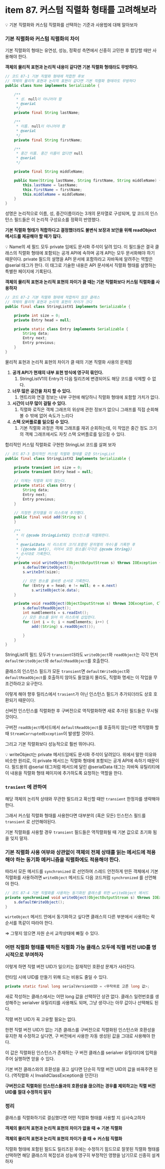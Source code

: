 # item 87. 커스텀 직렬화 형태를 고려해보라

<aside>
💡 기본 직렬화와 커스텀 직렬화를 선택하는 기준과 사용법에 대해 알아보자

</aside>

### 기본 직렬화와 커스텀 직렬화의 차이

기본 직렬화의 형태는 유연성, 성능, 정확성 측면에서 신중히 고민한 후 합당할 때만 사용해야 한다.

**객체의 물리적 표현과 논리적 내용이 같다면 기본 직렬화 형태라도 무방하다.**

```java
// 코드 87-1 기본 직렬화 형태에 적합한 후보
// 객체의 물리적 표현과 논리적 표현이 같다면 기본 직렬화 형태라도 무방하다
public class Name implements Serializable {

    /**
     * 성. null이 아니어야 함
     * @serial
     */
    private final String lastName;

    /**
     * 이름. null이 아니어야 함
     * @serial
     */
    private final String firstName;

    /**
     * 중간 이름. 중간 이름이 없다면 null
     * @serial
     */

    private final String middleName;

    public Name(String lastName, String firstName, String middleName) {
        this.lastName = lastName;
        this.firstName = firstName;
        this.middleName = middleName;
    }
}
```

성명은 논리적으로 이름, 성, 중간이름이라는 3개의 문자열로 구성되며, 앞 코드의 인스턴스 필드들은 이 논리적 구성요소를 정확히 반영했다.

**기본 직렬화 형태가 적합하다고 결정했더라도 불변식 보장과 보안을 위해 readObject 메서드를 제공해야 할 때가 많다.**

<aside>
💡 Name의 세 필드 모두 private 임에도 문서화 주석이 달려 있다. 이 필드들은 결국 클래스의 직렬화 형태에 포함되는 공개 API에 속하며 공개 API는 모두 문서화해야 하기 때문이다.
private 필드의 설명을 API 문서에 포함하라고 자바독에 알려주는 역할은 @serial 태그가 한다. 이 태그로 기술한 내용은 API 문서에서 직렬화 형태를 설명하는 특별한 페이지에 기록된다.

</aside>

**객체의 물리적 표현과 논리적 표현의 차이가 클 때는 기본 직렬화보다 커스텀 직렬화를 사용하자**

```java
// 코드 87-2 기본 직렬화 형태에 적합하지 않은 클래스
// 객체의 물리적 표현과 논리적 표현의 차이가 크다
public final class StringListV1 implements Serializable {

    private int size = 0;
    private Entry head = null;

    private static class Entry implements Serializable {
        String data;
        Entry next;
        Entry previous;
    }
}
```

물리적 표현과 논리적 표현의 차이가 클 때의 기본 직렬화 사용의 문제점

1. **공개 API가 현재의 내부 표현 방식에 영구히 묶인다.**
    1. StringListV1의 Entry가 다음 릴리즈에 변경되어도 해당 코드를 삭제할 수 없다.
2. **너무 많은 공간을 차지 할 수 있다.**
    1. 엔트리와 연결 정보는 내부 구현에 해당하니 직렬화 형태에 포함할 가치가 없다. 
3. **시간이 너무 많이 걸릴 수 있다.**
    1. 직렬화 로직은 객체 그래프의 위상에 관한 정보가 없으니 그래프를 직접 순회해볼 수 밖에 없어 속도가 느리다
4. **스택 오버플로를 일으킬 수 있다.**
    1. 기본 직렬화 과정은 객체 그래프를 재귀 순회하는데, 이 작업은 중간 정도 크기의 객체 그래프에서도 자칫 스택 오버플로를 일으킬 수 있다.

합리적인 커스텀 직렬화로 구현한 StringList 코드를 살펴 보자

```java
// 코드 87-3 합리적인 커스텀 직렬화 형태를 갖춘 StringList
public final class StringListV2 implements Serializable {

    private transient int size = 0;
    private transient Entry head = null;

    // 이제는 직렬화 되지 않는다.
    private static class Entry {
        String data;
        Entry next;
        Entry previous;
    }

    // 지정한 문자열을 이 리스트에 추가했다.
    public final void add(String s) {
    }

    /**
     * 이 {@code StringListV2} 인스턴스를 직렬화한다.
     *
     * @serialData 이 리스트의 크기(포함된 문자열의 개수)를 기록한 후
     * ({@code int}), 이어서 모든 원소를(각각은 {@code String})
     * 순서대로 기록한다.
     */
    private void writeObject(ObjectOutputStream s) throws IOException {
        s.defaultWriteObject();
        s.writeInt(size);

        // 모든 원소를 울바른 순서로 기록한다.
        for (Entry e = head; e != null; e = e.next)
            s.writeObject(e.data);
    }

    private void readObject(ObjectInputStream s) throws IOException, ClassNotFoundException {
        s.defaultReadObject();
        int numElements = s.readInt();
        // 모든 원소를 읽어 이 리스트에 삽입한다.
        for (int i = 0; i < numElements; i++) {
            add((String) s.readObject());

        }
    }
}
```

StringList의 필드 모두가 `transient`더라도 `writeObject`와 `readObject`는 각각 먼저 `defaultWriteObject`와 `defaultReadObject`를 호출한다.

클래스의 인스턴스 필드가 모둔 `transient`면 `defaultWriteObject`와 `defaultReadObject`를 호출하지 않아도 들었을지 몰라도, 직렬화 명세는 이 작업을 무조건하라고 요구한다.

이렇게 해야 향후 릴리스에서 `trasient`가 아닌 인스턴스 필드가 추가되더라도 상호 호환되기 때문이다.

신버전 인스턴스를 직렬화한 후 구버전으로 역직렬화하면 새로 추가된 필드들은 무시될 것이다.

구버전 `readObject`메서드에서 `defaultReadObject`를 호출하지 않는다면 역직렬화 할 때 `StreamCorruptedException`이 발생할 것이다.

그리고 기본 직렬화보다 성능적으로 훨씬 뛰어나다.

<aside>
💡 writeObject는 private 메서드임에도 문서화 주석이 달려있다. 위에서 말한 이유와 비슷한 원리로, 이 private 메서드는 직렬화 형태에 포함되는 공개 API에 속하기 때문이다.
필드용의 @serial 태그처럼 메서드에 달린 @serialData 태그는 자바독 유틸리티에 이 내용을 직렬화 형태 페이지에 추가하도록 요청하는 역할을 한다.

</aside>

### `trasient` 에 관하여

해당 객체의 논리적 상태와 무관한 필드라고 확신할 때만 `transient` 한정자를 생략해야 한다.

그래서 커스텀 직렬화 형태를 사용한다면 대부분의 (혹은 모든) 인스턴스 필드를 `transient` 로 선언해야된다.

기본 직렬화를 사용할 경우 `transient` 필드들은 역직렬화될 때 기본 값으로 초기화 됨을 잊지 말자.

### 기본 직렬화 사용 여부와 상관없이 객체의 전체 상태를 읽는 메서드에 적용해야 하는 동기화 메커니즘을 직렬화에도 적용해야 한다.

따라서 모든 메서드를 `synchronized` 로 선언하여 스레드 안전하게 만든 객체에서 기본 직렬화를 사용하려면 `writeObject` 메서드도 다음 코드처럼 `synchronized` 를 선언해야 한다.

```java
// 코드 87-4 기본 직렬화를 사용하는 동기화된 클래스를 위한 writeObject 메서드
private synchronized void writeObject(ObjectOutputStream s) throws IOException {
    s.defaultWriteObject();
}
```

`wirteObject` 메서드 안에서 동기화하고 싶다면 클래스의 다른 부분에서 사용하는 락 순서를 똑같이 따라야 한다. 

⇒ 그렇지 않으면 자원 순서 교착상태에 빠질 수 있다.

### 어떤 직렬화 형태를 택하든 직렬화 가능 클래스 모두에 직렬 버전 UID를 명시적으로 부여하자

이렇게 하면 직렬 버전 UID가 일으키는 잠재적인 호환성 문제가 사라진다.

런타임 시에 UID를 만들기 위해 드는 비용도 줄일 수 있다.

```java
private static final long serialVersionUID = <무작위로 고른 long 값>;
```

새로 작성하는 클래스에서는 어떤 long 값을 선택하던 상관 없다. 클래스 일련번호를 생성해주는 serialver 유틸리티를 사용해도 되며, 그냥 생각나는 아무 값이나 선택해도 된다.

직렬 버전 UID가 꼭 고유할 필요는 없다.

한편 직렬 버전 UID가 없는 기존 클래스를 구버전으로 직렬화된 인스턴스와 호환성을 유지한 채 수정하고 싶다면, 구 버전에서 사용한 자동 생성된 값을 그대로 사용해야 한다.

이 값은 직렬화된 인스턴스가 존재하는 구 버전 클래스를 serialver 유틸리티에 입력을 주어 실행하면 얻을 수 있다.

기본 버전 클래스와의 호환성을 끊고 싶다면 단순히 직렬 버전 UID의 값을 바꿔주면 된다. (역직렬화 시 InvalidClassException을 던진다)

**구버전으로 직렬화된 인스턴스들과의 호환성을 끊으려는 경우를 제외하고는 직렬 버전 UID를 절대 수정하지 말자**

### 정리

클래스를 직렬화하기로 결심했다면 어떤 직렬화 형태를 사용할 지 심사숙고하자

**객체의 물리적 표현과 논리적 표현의 차이가 없을 때 ⇒ 기본 직렬화**

**객체의 물리적 표현과 논리적 표현의 차이가 클 때 ⇒ 커스텀 직렬화**

직렬화 형태에 포함된 필드도 릴리즈된 후에는 수정하기 힘드므로 잘못된 직렬화 형태를 선택하면 해당 클래스의 복잡성과 성능에 영구히 부정적인 영향을 남기므로 신중히 설계하자